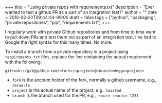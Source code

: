 +++
title = "Using private repos with requirements.txt"
description = "Ever wanted to test a github PR as a part of an integration test?"
author = ""
date = 2018-02-20T09:44:44-06:00
draft = false
tags = ["python", "packaging", "private repositories", "pip", "requirements.txt"]
+++

I regularly work with private Github repositories and from time to time want to pull down PRs and test them out as part of an integration test. I've had to Google the right syntax for this many times. No more.

To install a branch from a private repository in a project using `requirements.txt` files, replace the line containing the actual requirement with the following:

```
git+ssh://git@github.com/<fork>/<project>@<branch>#egg=<project>
```

- `fork` is the account holder of the fork, normally a github username, e.g., `derwolfe`
- `project` is the actual name of the project, e.g., `twisted`
- `branch` is the branch used for the PR, e.g., `rewire-reactor-1231`

